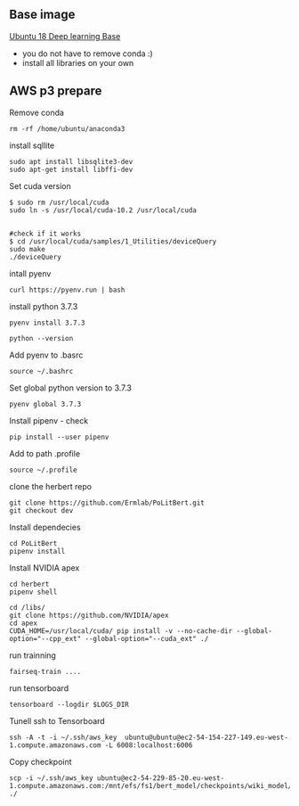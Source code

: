 
## Base image


[Ubuntu 18 Deep learning Base](https://aws.amazon.com/marketplace/pp/Amazon-Web-Services-Deep-Learning-Base-AMI-Amazon-/B077GFM7L7)

* you do not have to remove conda :)
* install all libraries on your own


## AWS p3 prepare

Remove conda

```
rm -rf /home/ubuntu/anaconda3
```

install sqllite

```
sudo apt install libsqlite3-dev
sudo apt-get install libffi-dev
```

Set cuda version 

```
$ sudo rm /usr/local/cuda
sudo ln -s /usr/local/cuda-10.2 /usr/local/cuda


#check if it works
$ cd /usr/local/cuda/samples/1_Utilities/deviceQuery
sudo make
./deviceQuery

```

intall pyenv

```
curl https://pyenv.run | bash
```

install python 3.7.3

```
pyenv install 3.7.3

python --version
```

Add pyenv to .basrc
```
source ~/.bashrc
```

Set global python version to 3.7.3

```
pyenv global 3.7.3
```


Install pipenv - check 

```
pip install --user pipenv
```
Add to path .profile
```
source ~/.profile
```



clone the herbert repo

```
git clone https://github.com/Ermlab/PoLitBert.git
git checkout dev
```

Install dependecies

```
cd PoLitBert
pipenv install
```

Install NVIDIA apex

```
cd herbert
pipenv shell

cd /libs/
git clone https://github.com/NVIDIA/apex
cd apex
CUDA_HOME=/usr/local/cuda/ pip install -v --no-cache-dir --global-option="--cpp_ext" --global-option="--cuda_ext" ./
```

run trainning

```
fairseq-train ....
```

run tensorboard

```
tensorboard --logdir $LOGS_DIR
```



Tunell ssh to Tensorboard
```
ssh -A -t -i ~/.ssh/aws_key  ubuntu@ubuntu@ec2-54-154-227-149.eu-west-1.compute.amazonaws.com -L 6008:localhost:6006
```
    
Copy checkpoint

```
scp -i ~/.ssh/aws_key ubuntu@ec2-54-229-85-20.eu-west-1.compute.amazonaws.com:/mnt/efs/fs1/bert_model/checkpoints/wiki_model/checkpoint127.pt ./
```